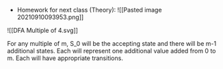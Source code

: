 
* Homework for next class (Theory):
![[Pasted image 20210910093953.png]]

![[DFA Multiple of 4.svg]]


For any multiple of m, S_0 will be the accepting state and there will be m-1 additional states. Each will represent one additional value added from 0 to m. Each will have appropriate transitions. 